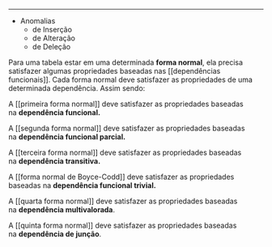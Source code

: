 ***
* Anomalias
	* de Inserção
	* de Alteração
	* de Deleção

Para uma tabela estar em uma determinada **forma normal**, ela precisa satisfazer algumas propriedades baseadas nas [[dependências funcionais]].
Cada forma normal deve satisfazer as propriedades de uma determinada dependência. 
Assim sendo:

A [[primeira forma normal]] deve satisfazer as propriedades baseadas na **dependência funcional.**

A [[segunda forma normal]] deve satisfazer as propriedades baseadas na **dependência funcional parcial.**

A [[terceira forma normal]] deve satisfazer as propriedades baseadas na **dependência transitiva.**

A [[forma normal de Boyce-Codd]] deve satisfazer as propriedades baseadas na **dependência funcional trivial.**

A [[quarta forma normal]] deve satisfazer as propriedades baseadas na **dependência multivalorada**.

A [[quinta forma normal]] deve satisfazer as propriedades baseadas na **dependência de junção**.